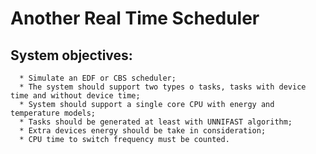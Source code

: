 # Another Real Time Scheduler

## System objectives:

      * Simulate an EDF or CBS scheduler;
      * The system should support two types o tasks, tasks with device time and without device time;
      * System should support a single core CPU with energy and temperature models;
      * Tasks should be generated at least with UNNIFAST algorithm;
      * Extra devices energy should be take in consideration;
      * CPU time to switch frequency must be counted.
